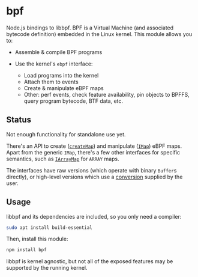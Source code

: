 # bpf

Node.js bindings to libbpf. BPF is a Virtual Machine (and associated bytecode definition) embedded in the Linux kernel. This module allows you to:

 - Assemble & compile BPF programs

 - Use the kernel's `ebpf` interface:
   - Load programs into the kernel
   - Attach them to events
   - Create & manipulate eBPF maps
   - Other: perf events, check feature availability, pin objects to BPFFS, query program bytecode, BTF data, etc.

## Status

Not enough functionality for standalone use yet.

There's an API to create ([`createMap`][]) and manipulate ([`IMap`][]) eBPF maps.  
Apart from the generic `IMap`, there's a few other interfaces for specific semantics, such as [`IArrayMap`][] for `ARRAY` maps.

The interfaces have raw versions (which operate with binary `Buffer`s directly), or high-level versions which use a [conversion][`TypeConversion`] supplied by the user.

## Usage

libbpf and its dependencies are included, so you only need a compiler:

~~~ bash
sudo apt install build-essential
~~~

Then, install this module:

~~~ bash
npm install bpf
~~~

libbpf is kernel agnostic, but not all of the exposed features may be supported by the running kernel.



[`createMap`]: https://bpf.alba.sh/docs/globals.html#createmap
[`IMap`]: https://bpf.alba.sh/docs/interfaces/imap.html
[`IArrayMap`]: https://bpf.alba.sh/docs/interfaces/iarraymap.html
[`TypeConversion`]: https://bpf.alba.sh/docs/interfaces/typeconversion.html
